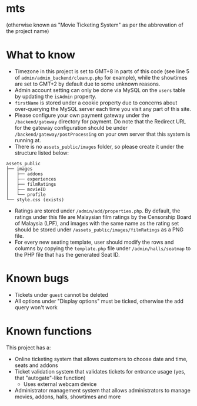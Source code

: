 # mts

(otherwise known as "Movie Ticketing System" as per the abbrevation of the project name)

# What to know

- Timezone in this project is set to GMT+8 in parts of this code (see line 5 of `admin/admin_backend/cleanup.php` for example), while the showtimes are set to GMT+2 by default due to some unknown reasons.
- Admin account setting can only be done via MySQL on the `users` table by updating the `isAdmin` property.
- `firstName` is stored under a cookie property due to concerns about over-querying the MySQL server each time you visit any part of this site.
- Please configure your own payment gateway under the `/backend/gateway` directory for payment. Do note that the Redirect URL for the gateway configuration should be under `/backend/gateway/postProcessing` on your own server that this system is running at.
- There is no `assets_public/images` folder, so please create it under the structure listed below:

```
assets_public
├── images
│   ├── addons
│   ├── experiences
│   ├── filmRatings
│   ├── movieID
│   └── profile
└── style.css (exists)
```

- Ratings are stored under `/admin/add/properties.php`. By default, the ratings under this file are Malaysian film ratings by the Censorship Board of Malaysia (LPF), and images with the same name as the rating set should be stored under `/assets_public/images/filmRatings` as a PNG file.
- For every new seating template, user should modify the rows and columns by copying the `template.php` file under `/admin/halls/seatmap` to the PHP file that has the generated Seat ID.

# Known bugs

- Tickets under `guest` cannot be deleted
- All options under "Display options" must be ticked, otherwise the add query won't work

# Known functions

This project has a:

- Online ticketing system that allows customers to choose date and time, seats and addons
- Ticket validation system that validates tickets for entrance usage (yes, that "autogate"-like function)
  - Uses external webcam device
- Administrator management system that allows administrators to manage movies, addons, halls, showtimes and more
